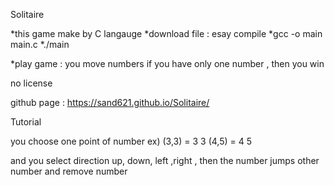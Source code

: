 Solitaire

*this game make by C langauge *download file : esay compile *gcc -o main main.c *./main

*play game : you move numbers if you have only one number , then you win

no license

github page : https://sand621.github.io/Solitaire/

Tutorial

you choose one point of number ex) (3,3) = 3 3 (4,5) = 4 5

and you select direction up, down, left ,right , then the number jumps other number and remove number
